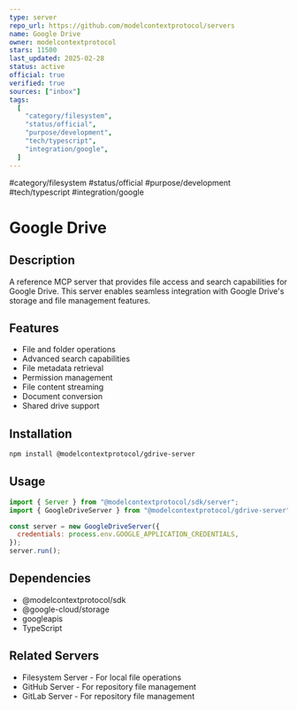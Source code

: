 ```yaml
--- 
type: server
repo_url: https://github.com/modelcontextprotocol/servers
name: Google Drive
owner: modelcontextprotocol
stars: 11500
last_updated: 2025-02-28
status: active
official: true
verified: true
sources: ["inbox"]
tags:
  [
    "category/filesystem",
    "status/official",
    "purpose/development",
    "tech/typescript",
    "integration/google",
  ]
---
```


#category/filesystem #status/official #purpose/development #tech/typescript #integration/google

# Google Drive

## Description

A reference MCP server that provides file access and search capabilities for Google Drive. This server enables seamless integration with Google Drive's storage and file management features.

## Features

- File and folder operations
- Advanced search capabilities
- File metadata retrieval
- Permission management
- File content streaming
- Document conversion
- Shared drive support

## Installation

```bash
npm install @modelcontextprotocol/gdrive-server
```

## Usage

```javascript
import { Server } from "@modelcontextprotocol/sdk/server";
import { GoogleDriveServer } from "@modelcontextprotocol/gdrive-server";

const server = new GoogleDriveServer({
  credentials: process.env.GOOGLE_APPLICATION_CREDENTIALS,
});
server.run();
```

## Dependencies

- @modelcontextprotocol/sdk
- @google-cloud/storage
- googleapis
- TypeScript

## Related Servers

- Filesystem Server - For local file operations
- GitHub Server - For repository file management
- GitLab Server - For repository file management